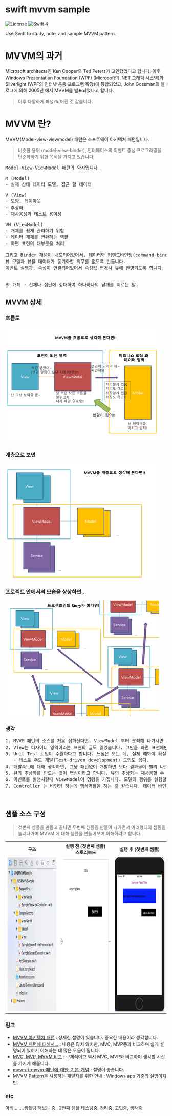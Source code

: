 # swift mvvm sample
[![License](http://img.shields.io/badge/License-MIT-green.svg?style=flat)](https://github.com/clintjang/JWSBoltsSwiftSample/blob/master/LICENSE) [![Swift 4](https://img.shields.io/badge/swift-4.0-orange.svg?style=flat)](https://swift.org) 

Use Swift to study, note, and sample MVVM pattern.

# MVVM의 과거
Microsoft architects인 Ken Cooper와 Ted Peters가 고안했었다고 합니다.
이후 Windows Presentation Foundation (WPF) (Microsoft의 .NET 그래픽 시스템)과 Silverlight (WPF의 인터넷 응용 프로그램 확장)에 통합되었고, John Gossman의 블로그에 의해 2005년 에서 MVVM을 발표되었다고 합니다.
> 이후 다양하게 파생?되어진 것 같습니다. 

# MVVM 란?
MVVM(Model-view-viewmodel) 패턴은 소프트웨어 아키텍처 패턴입니다.
> 비슷한 용어 (model-view-binder), 인터페이스의 이벤트 중심 프로그래밍을 단순화하기 위한 목적을 가지고 있습니다.

<pre>
Model-View-ViewModel 패턴의 약자입니다.

M (Model)
- 실제 상태 데이터 모델, 접근 할 데이터

V (View)
- 모양, 레이아웃
- 추상화
- 재사용성과 테스트 용이성

VM (ViewModel)
- 개체를 쉽게 관리하기 위함
- 데이터 개체를 변환하는 역활
- 화면 표현의 대부분을 처리

그리고 Binder 개념이 내포되어있어서, 데이터와 커멘드바인딩(command-binding, Declarative data)가 
뷰 모델과 뷰을 데이터가 동기화할 의무를 없도록 만듭니다. 
이벤트 실행과, 속성이 연결되어있어서 속성값 변경시 뷰에 반영되도록 합니다.


※ 개체 : 전체나 집단에 상대하여 하나하나의 낱개를 이르는 말.
</pre>

## MVVM 상세
### 흐름도
<img width="480" height="360" src="/Image/mvvm흐름도임.png"></img>

### 계층으로 보면
<img width="480" height="360" src="/Image/mvvm계층도임.png"></img>

### 프로젝트 안에서의 모습을 상상하면..
<img width="480" height="360" src="/Image/mvvm많이많이.png"></img>

### 생각
<pre>
1. MVVM 패턴의 소스를 처음 접하신다면, ViewModel 부터 분석해 나가시면 보다 수월하지 않을 까 싶습니다.
2. View는 디자이너 영역이라는 표현의 글도 읽었습니다. 그만큼 화면 표현에만 집중합니다.
3. Unit Test 도입이 수월하다고 합니다. 느낌은 오는 데, 실제 해봐야 확실히 안다 할 수 있을 것 같네요. (이것은 언제 할지.. 일단 후순위)
   - 테스트 주도 개발(Test-driven development) 도입도 쉽다.
4. 개발속도에 대해 생각하면, 그냥 패턴없이 개발하면 보다 결과물이 빨리 나오죠.. 그러나 개발 속도 향상이 아닌 유지보수의 비용 감소에 그 목적이 있다는 의견을 읽었습니다.
5. 뷰의 추상화를 만드는 것이 핵심이라고 합니다. 뷰의 추상화는 재사용할 수 있고(reusable) 테스트하기 쉽다(testable)의 글을 읽었습니다.
6. 이벤트를 발생시킬때 ViewModel이 명령을 가집니다. 모델의 행위를 실행할 수 있습니다.
7. Controller 는 바인딩 하는데 핵심역활을 하는 것 같습니다. 데이터 바인딩에 의존하는 데 그역활을 적절하게 수행하는 역활을 할 것 같습니다.


</pre>

## 셈플 소스 구성
> 첫번째 셈플을 만들고 끝나면 두번째 셈플을 만들어 나가면서 여러형태의 셈플을 늘려나가며 MVVM 에 대해 셈플을 만들어보며 이해하려고 합니다.
<table style="width:100%">
  <tr>
	<th>구조</th> 
    <th>실행 전 (첫번째 셈플)<br>스토리보드</th>
    <th>실행 후 (첫번째 셈플)</th> 
  </tr>
  <tr>
  	<td><img width="268" height="480" src="/Image/structure_00.png"></img></td>
    <td><img width="268" height="480" src="/Image/run_00.png"></img></td>
    <td><img width="268" height="480" src="/Image/run_01.png"></img></td> 
  </tr>
</table>

### 링크
- [MVVM 아키텍처 패턴](https://justhackem.wordpress.com/2017/03/05/mvvm-architectural-pattern/) : 상세한 설명이 있습니다. 중요한 내용이라 생각합니다.
- [MVVM 패턴에 대해서...](https://blog.outsider.ne.kr/672) : 내용은 많치 않치만, MVC, MVP등과 비교하며 쉽게 설명되어 있어서 이해하는 데 많은 도움이 됩니다. 
- [MVC, MVP, MVVM 비교](https://magi82.github.io/android-mvc-mvp-mvvm/) : 구체적이고 역시 MVC, MVP와 비교하며 생각할 시간을 가지게 해줍니다.
- [mvvm-i-mvvm-패턴에-대한-기본-개념](https://happybono.wordpress.com/2017/10/10/mvvm-i-mvvm-%ED%8C%A8%ED%84%B4%EC%97%90-%EB%8C%80%ED%95%9C-%EA%B8%B0%EB%B3%B8-%EA%B0%9C%EB%85%90/) : 설명이 좋습니다.
- [MVVM Pattern을 사용하는 개발자를 위한 안내](http://kaki104.tistory.com/531) : Windows app 기준의 설명이지만..
### etc
아직........셈플링 해보는 중.. 2번째 셈플 테스팅중, 정리중, 고민중, 생각중